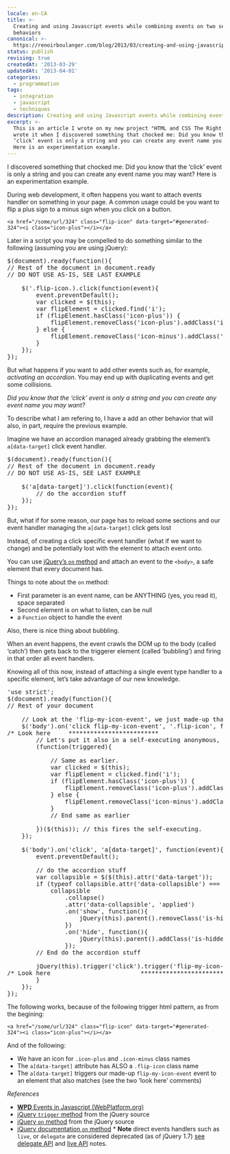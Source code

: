 ```yaml
---
locale: en-CA
title: >-
  Creating and using Javascript events while combining events on two separates
  behaviors
canonical: >-
  https://renoirboulanger.com/blog/2013/03/creating-and-using-javascript-events-while-combining-events-on-two-separates-behaviors/
status: publish
revising: true
createdAt: '2013-03-29'
updatedAt: '2013-04-01'
categories:
  - programmation
tags:
  - integration
  - javascript
  - techniques
description: Creating and using Javascript events while combining events
excerpt: >-
  This is an article I wrote on my new project "HTML and CSS The Right way". I
  wrote it when I discovered something that chocked me: Did you know that the
  ‘click’ event is only a string and you can create any event name you may want?
  Here is an experimentation example.
---
```


I discovered something that chocked me: Did you know that the ‘click’ event is only a string and you can create any event name you may want? Here is an experimentation example.

During web development, it often happens you want to attach events handler on something in your page. A common usage could be you want to flip a plus sign to a minus sign when you click on a button.
<pre><code>&lt;a href="/some/url/324" class="flip-icon" data-target="#generated-324"&gt;&lt;i class="icon-plus"&gt;&lt;/i&gt;&lt;/a&gt;</code></pre>
Later in a script you may be compelled to do something similar to the following (assuming you are using jQuery):
<pre>$(document).ready(function(){
// Rest of the document in document.ready
// DO NOT USE AS-IS, SEE LAST EXAMPLE

    $('.flip-icon.).click(function(event){
        event.preventDefault();
        var clicked = $(this);
        var flipElement = clicked.find('i');
        if (flipElement.hasClass('icon-plus')) {
            flipElement.removeClass('icon-plus').addClass('icon-minus');
        } else {
            flipElement.removeClass('icon-minus').addClass('icon-plus');
        }
    });
});</pre>
But what happens if you want to add other events such as, for example, <em>activating an accordion</em>. You may end up with duplicating events and get some collisions.

<em>Did you know that the ‘click’ event is only a string and you can create any event name you may want?</em>

To describe what I am refering to, I have a add an other behavior that will also, in part, require the previous example.

Imagine we have an accordion managed already grabbing the element’s <code>a[data-target]</code> click event handler.
<pre>$(document).ready(function(){
// Rest of the document in document.ready
// DO NOT USE AS-IS, SEE LAST EXAMPLE

    $('a[data-target]').click(function(event){
        // do the accordion stuff
    });
});</pre>
But, what if for some reason, our page has to reload some sections and our event handler managing the <code>a[data-target]</code> click gets lost

Instead, of creating a click specific event handler (what if we want to change) and be potentially lost with the element to attach event onto.

You can use <a href="http://api.jquery.com/on/">jQuery’s <code>on</code> method</a> and attach an event to the <code>&lt;body&gt;</code>, a safe element that every document has.

Things to note about the <code>on</code> method:
<ul>
	<li>First parameter is an event name, can be ANYTHING (yes, you read it), space separated</li>
	<li>Second element is on what to listen, can be null</li>
	<li>a <code>Function</code> object to handle the event</li>
</ul>
Also, there is nice thing about bubbling.

When an event happens, the event crawls the DOM up to the body (called ‘catch’) then gets back to the triggerer element (called ‘bubbling’) and firing in that order all event handlers.

Knowing all of this now, instead of attaching a single event type handler to a specific element, let’s take advantage of our new knowledge.
<pre>'use strict';
$(document).ready(function(){
// Rest of your document

    // Look at the 'flip-my-icon-event', we just made-up that one. See below.
    $('body').on('click flip-my-icon-event', '.flip-icon', function(){
/* Look here     *************************                                       */
        // Let's put it also in a self-executing anonymous, to isolate scope
        (function(triggered){

            // Same as earlier.
            var clicked = $(this);
            var flipElement = clicked.find('i');
            if (flipElement.hasClass('icon-plus')) {
                flipElement.removeClass('icon-plus').addClass('icon-minus');
            } else {
                flipElement.removeClass('icon-minus').addClass('icon-plus');
            }
            // End same as earlier

        })($(this)); // this fires the self-executing.
    });

    $('body').on('click', 'a[data-target]', function(event){
        event.preventDefault();

        // do the accordion stuff
        var collapsible = $($(this).attr('data-target'));
        if (typeof collapsible.attr('data-collapsible') === 'undefined')  {
            collapsible
                .collapse()
                .attr('data-collapsible', 'applied')
                .on('show', function(){
                    jQuery(this).parent().removeClass('is-hidden');
                })
                .on('hide', function(){
                    jQuery(this).parent().addClass('is-hidden');
                });
        // End do the accordion stuff

        jQuery(this).trigger('click').trigger('flip-my-icon-event');
/* Look here                         *******************************        */
        }
    });
});</pre>
The following works, because of the following trigger html pattern, as from the begining:
<pre><code>&lt;a href="/some/url/324" class="flip-icon" data-target="#generated-324"&gt;&lt;i class="icon-plus"&gt;&lt;/i&gt;&lt;/a&gt;</code></pre>
And of the following:
<ul>
	<li>We have an icon for <code>.icon-plus</code> and <code>.icon-minus</code> class names</li>
	<li>The <code>a[data-target]</code> attribute has ALSO a <code>.flip-icon</code> class name</li>
	<li>The <code>a[data-target]</code> triggers our made-up <code>flip-my-icon-event</code> event to an element that also matches (see the two ‘look here’ comments)</li>
</ul>
<em>References</em>
<ul>
	<li><a href="https://webplatform.github.io/docs/tutorials/events_in_javascript"><strong>WPD</strong> Events in Javascript (WebPlatform.org)</a></li>
	<li><a href="https://github.com/jquery/jquery/blob/master/src/event.js#L206">jQuery <code>trigger</code> method</a> from the jQuery source</li>
	<li><a href="https://github.com/jquery/jquery/blob/master/src/event.js#L715">jQuery <code>on</code> method</a> from the jQuery source</li>
	<li><a href="http://api.jquery.com/on/">jQuery documentation <code>on</code> method</a> * <strong>Note</strong> direct events handlers such as <code>live</code>, or <code>delegate</code> are considered deprecated (as of jQuery 1.7) <a href="http://api.jquery.com/delegate/">see delegate API</a> and <a href="http://api.jquery.com/live/">live API</a> notes.</li>
</ul>
